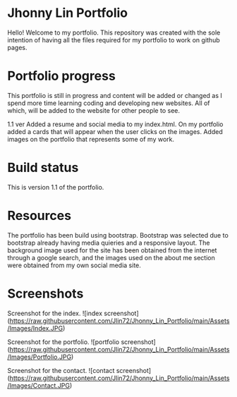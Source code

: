 # Jhonny Lin Portfolio
Hello!
Welcome to my portfolio. This repository was created with the sole intention of having all the files required for my portfolio to work on github pages.

# Portfolio progress
This portfolio is still in progress and content will be added or changed as I spend more time learning coding and developing new websites. All of which, will be added to the website for other people to see.

1.1 ver
Added a resume and social media to my index.html. 
On my portfolio added a cards that will appear when the user clicks on the images. 
Added images on the portfolio that represents some of my work.

# Build status
This is version 1.1 of the portfolio.

# Resources
The portfolio has been build using bootstrap. Bootstrap was selected due to bootstrap already having media quieries and a responsive layout. The background image used for the site has been obtained from the internet through a google search, and the images used on the about me section were obtained from my own social media site.

# Screenshots
Screenshot for the index.
 ![index screenshot] (https://raw.githubusercontent.com/Jlin72/Jhonny_Lin_Portfolio/main/Assets/Images/Index.JPG)

 Screenshot for the portfolio.
![portfolio screenshot] (https://raw.githubusercontent.com/Jlin72/Jhonny_Lin_Portfolio/main/Assets/Images/Portfolio.JPG)

Screenshot for the contact.
![contact screenshot] (https://raw.githubusercontent.com/Jlin72/Jhonny_Lin_Portfolio/main/Assets/Images/Contact.JPG)

